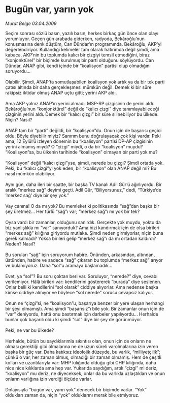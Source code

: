 # Bugün var, yarın yok

*Murat Belge 03.04.2009*

<div class="taraf_structure_2col_1zq">
<div class="margen_n">



 <p>Seçim sonrası sözlü basın, yazılı basın, herkes birkaç gün önce olan olayı yorumluyor. Geçen gün arabada giderken, radyoda, Bekâroğlu’nun konuşmasına denk düştüm, Can Dündar’ın programında. Bekâroğlu, AKP’yi değerlendiriyor. Kullandığı kelimeler tam olarak hatırımda değil şimdi, ama kabaca, AKP’nin bu toplumda kalıcı bir çizgiyi temsil etmediğini, biraz “konjonktürel” bir biçimde kurulmuş bir parti olduğunu söylüyordu. Can Dündar, ANAP gibi, kendi içinde bir “koalisyon” partisi olup olmadığını soruyordu... <br/><br/>Olabilir. Şimdi, ANAP’ta somutlaşabilen koalisyon yok artık ya da bir tek parti çatısı altında bir daha gerçekleşmesi mümkün değil. Demek ki bir süre rakipsiz iktidar olmuş ANAP uçtu gitti; yerini AKP aldı. <br/><br/>Ama AKP yalnız ANAP’ın yerini almadı. MSP-RP çizgisinin de yerini aldı. Bekâroğlu’nun “konjonktürel” değil de “kalıcı çizgi” diye tanımlayabileceği çizginin yerini aldı. Demek bir “kalıcı çizgi” bir süre silinebiliyor bu ülkede. Niçin? Nasıl? <br/><br/>ANAP tam bir “parti” değildi, bir “koalisyon”du. Onun için de başarısı geçici oldu. Böyle diyebilir miyiz? Sanırım bunu doğrulayacak çok kişi vardır. Peki ama, 12 Eylül’ü izleyen dönemin bu “koalisyon” partisi DP-AP çizgisinin yerini almamış mıydı? O “çizgi” miydi, o da bir “koalisyon” muydu? “Koalisyon”sa, bu ülkenin tarihinde “koalisyon” olmayan bir parti yok mu? <br/><br/>“Koalisyon” değil “kalıcı çizgi”yse, şimdi, nerede bu çizgi? Şimdi ortada yok. Peki, bu “kalıcı çizgi”yi yok eden, bir “koalisyon” olan ANAP değil mi? Bu nasıl mümkün olabiliyor. <br/><br/>Aynı gün, daha ileri bir saatte, bir başka TV kanalı Adil Gür’ü ağırlıyordu. Bir aralık “merkez sağ” deyimi geçti. Adil Gür, “Biliyorsunuz,” dedi, “Türkiye’de ‘merkez sağ’ diye bir şey yok.” <br/><br/>Vay canına! O da mı yok? Bu memleket ki politikasında “sağ”dan başka bir şey üretmez... Her türlü “sağ”ı var; “merkez sağ”ı mı yok bir tek? <br/><br/>Oysa vardı bir zamanlar, olduğunu sanırdık. Gerçekte yok muydu, yoktu da biz yanlışlıkla mı “var” sanıyorduk? Ama bizi kandırmak için de olsa birileri “merkez sağ” kılığına giriyordu mutlaka. Şimdi neden girmiyorlar, niçin buna gerek kalmadı? Yoksa birileri gelip “merkez sağ”ı da mı ortadan kaldırdı? Neden? Nasıl? <br/><br/>Bu soruları “sağ” için soruyorum habire. Önünden, arkasından, altından, üstünden, habire ve sadece “sağ” çıkaran bu toplumda “merkez sağ” arıyor ve bulamıyoruz. Daha “sol”u aramaya başlamadık... <br/><br/>Evet, ya “sol”? Bu soru çoktan beri var. Soruluyor, “nerede?” diye, cevabı verilemiyor. Hâlâ birileri var: kendilerini göstererek “burada” diye seslenen. Onlar belli ki kendilerini “sol olarak” ciddiye alıyorlar. Ama nedense başka kimse ciddiye almıyor ve böylece “sol nerede” sorusu cevapsız kalıyor. <br/><br/>Onun ne “çizgi”si, ne “koalisyon”u, başarıya benzer bir yere ulaşan herhangi bir şeyi olmamıştı. Ama şimdi “başarısız”ı bile yok. Bir zamanlar onun için de “var” deniyordu, hattâ onu bastırmak için darbeler yapılıyordu... Herhalde bunlar çok başarılı oldu ki şimdi “sol” diye bir şey de görünmüyor. <br/><br/>Peki, ne var bu ülkede? <br/><br/>Herhalde, bütün bu saydıklarımla sıkıntısı olan, onun için de onların ne olması gerektiği gibi olmalarına ne de uzun süreli varolmalarına izin veren başka bir güç var. Daha katıksız ideolojik düzeyde, bu varlık, “milliyetçilik”; çünkü o var, her zaman olmuş, olmadığı bir zaman olmamış. Hem de çeşitli kolları ve uzantılarıyla var: MHP kılığında olduğu gibi CHP kılığında, daha nice nice kılıklarda ama hep var. Yukarıda saydığım, artık “çizgi” mi deriz, “koalisyon” mu deriz, ne diyeceksek, onlar da bu varlıkla uzlaştıkları ve onun onların varlığına izin verdiği ölçüde varlar. <br/><br/>Dolayısıyla “bugün var, yarın yok” denecek bir biçimde varlar. “Yok” oldukları zaman da, niçin “yok” olduklarını merak bile etmiyoruz.</p>

<br/>


<div id="taraf_not">
</div>

</div>


</div>
